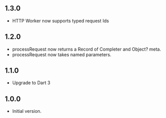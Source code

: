 ## 1.3.0

- HTTP Worker now supports typed request Ids

## 1.2.0

- processRequest now returns a Record of Completer<Response> and Object? meta.
- processRequest now takes named parameters.

## 1.1.0

- Upgrade to Dart 3

## 1.0.0

- Initial version.
